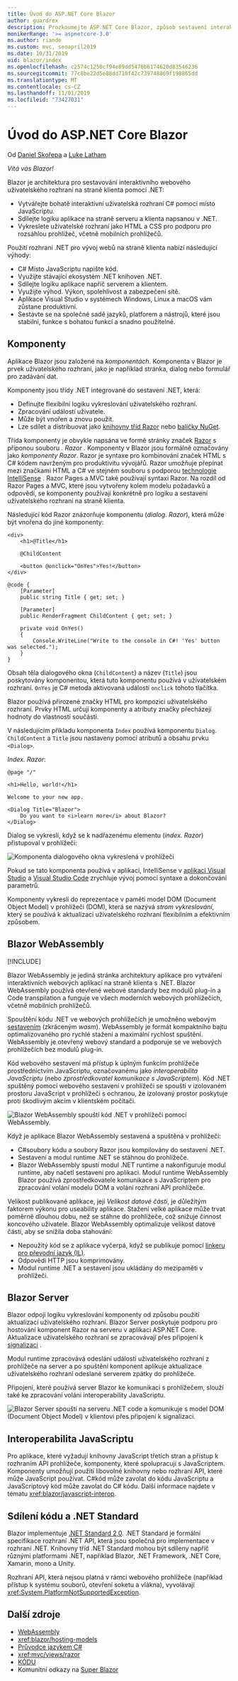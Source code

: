 ```yaml
---
title: Úvod do ASP.NET Core Blazor
author: guardrex
description: Prozkoumejte ASP.NET Core Blazor, způsob sestavení interaktivního webového uživatelského rozhraní na straně klienta pomocí .NET v aplikaci ASP.NET Core.
monikerRange: '>= aspnetcore-3.0'
ms.author: riande
ms.custom: mvc, seoapril2019
ms.date: 10/31/2019
uid: blazor/index
ms.openlocfilehash: c2574c1250cf94e89dd5476b6174620d83546236
ms.sourcegitcommit: 77c8be22d5e88dd710f42c739748869f198865dd
ms.translationtype: MT
ms.contentlocale: cs-CZ
ms.lasthandoff: 11/01/2019
ms.locfileid: "73427031"
---
```

# <a name="introduction-to-aspnet-core-blazor"></a>Úvod do ASP.NET Core Blazor

Od [Daniel Skořepa](https://github.com/danroth27) a [Luke Latham](https://github.com/guardrex)

*Vítá vás Blazor!*

Blazor je architektura pro sestavování interaktivního webového uživatelského rozhraní na straně klienta pomocí .NET:

* Vytvářejte bohatě interaktivní uživatelská rozhraní C# pomocí místo JavaScriptu.
* Sdílejte logiku aplikace na straně serveru a klienta napsanou v .NET.
* Vykreslete uživatelské rozhraní jako HTML a CSS pro podporu pro rozsáhlou prohlížeč, včetně mobilních prohlížečů.

Použití rozhraní .NET pro vývoj webů na straně klienta nabízí následující výhody:

* C# Místo JavaScriptu napište kód.
* Využijte stávající ekosystém .NET knihoven .NET.
* Sdílejte logiku aplikace napříč serverem a klientem.
* Využijte výhod. Výkon, spolehlivost a zabezpečení sítě.
* Aplikace Visual Studio v systémech Windows, Linux a macOS vám zůstane produktivní.
* Sestavte se na společné sadě jazyků, platforem a nástrojů, které jsou stabilní, funkce s bohatou funkcí a snadno použitelné.

## <a name="components"></a>Komponenty

Aplikace Blazor jsou založené na *komponentách*. Komponenta v Blazor je prvek uživatelského rozhraní, jako je například stránka, dialog nebo formulář pro zadávání dat.

Komponenty jsou třídy .NET integrované do sestavení .NET, která:

* Definujte flexibilní logiku vykreslování uživatelského rozhraní.
* Zpracování událostí uživatele.
* Může být vnořen a znovu použit.
* Lze sdílet a distribuovat jako [knihovny tříd Razor](xref:razor-pages/ui-class) nebo [balíčky NuGet](/nuget/what-is-nuget).

Třída komponenty je obvykle napsána ve formě stránky značek [Razor](xref:mvc/views/razor) s příponou souboru *. Razor* . Komponenty v Blazor jsou formálně označovány jako *komponenty Razor*. Razor je syntaxe pro kombinování značek HTML s C# kódem navrženým pro produktivitu vývojářů. Razor umožňuje přepínat mezi značkami HTML a C# ve stejném souboru s podporou [technologie IntelliSense](/visualstudio/ide/using-intellisense) . Razor Pages a MVC také používají syntaxi Razor. Na rozdíl od Razor Pages a MVC, které jsou vytvořeny kolem modelu požadavků a odpovědí, se komponenty používají konkrétně pro logiku a sestavení uživatelského rozhraní na straně klienta.

Následující kód Razor znázorňuje komponentu (*dialog. Razor*), která může být vnořena do jiné komponenty:

```cshtml
<div>
    <h1>@Title</h1>

    @ChildContent

    <button @onclick="OnYes">Yes!</button>
</div>

@code {
    [Parameter]
    public string Title { get; set; }

    [Parameter]
    public RenderFragment ChildContent { get; set; }

    private void OnYes()
    {
        Console.WriteLine("Write to the console in C#! 'Yes' button was selected.");
    }
}
```

Obsah těla dialogového okna (`ChildContent`) a název (`Title`) jsou poskytovány komponentou, která tuto komponentu používá v uživatelském rozhraní. `OnYes` je C# metoda aktivovaná událostí `onclick` tohoto tlačítka.

Blazor používá přirozené značky HTML pro kompozici uživatelského rozhraní. Prvky HTML určují komponenty a atributy značky přecházejí hodnoty do vlastností součásti.

V následujícím příkladu komponenta `Index` používá komponentu `Dialog`. `ChildContent` a `Title` jsou nastaveny pomocí atributů a obsahu prvku `<Dialog>`.

*Index. Razor*:

```cshtml
@page "/"

<h1>Hello, world!</h1>

Welcome to your new app.

<Dialog Title="Blazor">
    Do you want to <i>learn more</i> about Blazor?
</Dialog>
```

Dialog se vykreslí, když se k nadřazenému elementu (*index. Razor*) přistupoval v prohlížeči:

![Komponenta dialogového okna vykreslená v prohlížeči](index/_static/dialog.png)

Pokud se tato komponenta používá v aplikaci, IntelliSense v [aplikaci Visual Studio](/visualstudio/ide/using-intellisense) a [Visual Studio Code](https://code.visualstudio.com/docs/editor/intellisense) zrychluje vývoj pomocí syntaxe a dokončování parametrů.

Komponenty vykreslí do reprezentace v paměti model DOM (Document Object Model) v prohlížeči (DOM), která se nazývá *strom vykreslování*, který se používá k aktualizaci uživatelského rozhraní flexibilním a efektivním způsobem.

## <a name="blazor-webassembly"></a>Blazor WebAssembly

[!INCLUDE[](~/includes/blazorwasm-preview-notice.md)]

Blazor WebAssembly je jediná stránka architektury aplikace pro vytváření interaktivních webových aplikací na straně klienta s .NET. Blazor WebAssembly používá otevřené webové standardy bez modulů plug-in a Code transpilation a funguje ve všech moderních webových prohlížečích, včetně mobilních prohlížečů.

Spouštění kódu .NET ve webových prohlížečích je umožněno webovým [sestavením](https://webassembly.org) (zkráceným *wasm*). WebAssembly je formát kompaktního bajtu optimalizovaného pro rychlé stažení a maximální rychlost spuštění. WebAssembly je otevřený webový standard a podporuje se ve webových prohlížečích bez modulů plug-in.

Kód webového sestavení má přístup k úplným funkcím prohlížeče prostřednictvím JavaScriptu, označovanému jako *interoperabilita JavaScriptu* (nebo *zprostředkovatel komunikace s JavaScriptem*). Kód .NET spuštěný pomocí webového sestavení v prohlížeči se spouští v izolovaném prostoru JavaScript v prohlížeči s ochranou, že izolovaný prostor poskytuje proti škodlivým akcím v klientském počítači.

![Blazor WebAssembly spouští kód .NET v prohlížeči pomocí WebAssembly.](index/_static/blazor-webassembly.png)

Když je aplikace Blazor WebAssembly sestavená a spuštěná v prohlížeči:

* C#soubory kódu a soubory Razor jsou kompilovány do sestavení .NET.
* Sestavení a modul runtime .NET se stáhnou do prohlížeče.
* Blazor WebAssembly spustí modul .NET runtime a nakonfiguruje modul runtime, aby načetl sestavení pro aplikaci. Modul runtime WebAssembly Blazor používá zprostředkovatele komunikace s JavaScriptem pro zpracování volání modelu DOM a volání rozhraní API prohlížeče.

Velikost publikované aplikace, její *Velikost datové části*, je důležitým faktorem výkonu pro useability aplikace. Stažení velké aplikace může trvat poměrně dlouhou dobu, než se stáhne do prohlížeče, což snižuje činnost koncového uživatele. Blazor WebAssembly optimalizuje velikost datové části, aby se snížila doba stahování:

* Nepoužitý kód se z aplikace vyčerpá, když se publikuje pomocí [linkeru pro převodní jazyk (IL)](xref:host-and-deploy/blazor/configure-linker).
* Odpovědi HTTP jsou komprimovány.
* Modul runtime .NET a sestavení jsou ukládány do mezipaměti v prohlížeči.

## <a name="blazor-server"></a>Blazor Server

Blazor odpojí logiku vykreslování komponenty od způsobu použití aktualizací uživatelského rozhraní. Blazor Server poskytuje podporu pro hostování komponent Razor na serveru v aplikaci ASP.NET Core. Aktualizace uživatelského rozhraní se zpracovávají přes připojení k [signalizaci](xref:signalr/introduction) .

Modul runtime zpracovává odeslání událostí uživatelského rozhraní z prohlížeče na server a po spuštění komponent aplikuje aktualizace uživatelského rozhraní odeslané serverem zpátky do prohlížeče.

Připojení, které používá server Blazor ke komunikaci s prohlížečem, slouží také ke zpracování volání interoperability JavaScriptu.

![Blazor Server spouští na serveru .NET code a komunikuje s model DOM (Document Object Model) v klientovi přes připojení k signalizaci.](index/_static/blazor-server.png)

## <a name="javascript-interop"></a>Interoperabilita JavaScriptu

Pro aplikace, které vyžadují knihovny JavaScript třetích stran a přístup k rozhraním API prohlížeče, komponenty, které spolupracují s JavaScriptem. Komponenty umožňují použití libovolné knihovny nebo rozhraní API, které může JavaScript používat. C#kód může zavolat do kódu JavaScriptu a JavaScriptový kód může zavolat do C# kódu. Další informace najdete v tématu <xref:blazor/javascript-interop>.

## <a name="code-sharing-and-net-standard"></a>Sdílení kódu a .NET Standard

Blazor implementuje [.NET Standard 2,0](/dotnet/standard/net-standard). .NET Standard je formální specifikace rozhraní .NET API, která jsou společná pro implementace v rozhraní .NET. Knihovny tříd .NET Standard mohou být sdíleny napříč různými platformami .NET, například Blazor, .NET Framework, .NET Core, Xamarin, mono a Unity.

Rozhraní API, která nejsou platná v rámci webového prohlížeče (například přístup k systému souborů, otevření soketu a vlákna), vyvolávají <xref:System.PlatformNotSupportedException>.

## <a name="additional-resources"></a>Další zdroje

* [WebAssembly](https://webassembly.org/)
* <xref:blazor/hosting-models>
* [Průvodce jazykem C#](/dotnet/csharp/)
* <xref:mvc/views/razor>
* [KÓDU](https://www.w3.org/html/)
* Komunitní odkazy na [Super Blazor](https://github.com/AdrienTorris/awesome-blazor)
